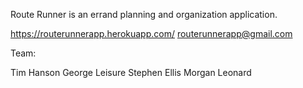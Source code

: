 Route Runner is an errand planning and organization application.

https://routerunnerapp.herokuapp.com/
routerunnerapp@gmail.com

Team:

Tim Hanson
George Leisure
Stephen Ellis
Morgan Leonard

